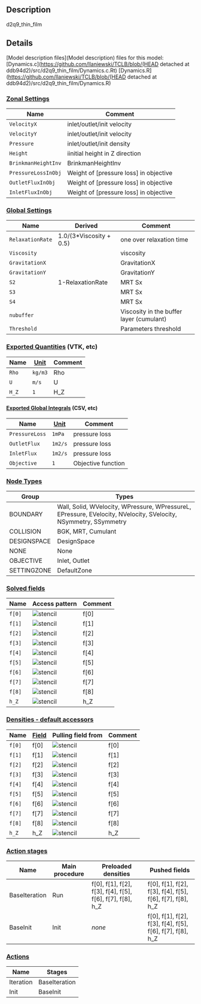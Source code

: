 

## Description
d2q9_thin_film

## Details
[Model description files](Model description) files for this model:
[Dynamics.c](https://github.com/llaniewski/TCLB/blob/(HEAD detached at ddb94d2)/src/d2q9_thin_film/Dynamics.c.Rt)
[Dynamics.R](https://github.com/llaniewski/TCLB/blob/(HEAD detached at ddb94d2)/src/d2q9_thin_film/Dynamics.R)

### [Zonal Settings](Settings)

| Name | Comment |
| --- | --- |
|`VelocityX`|inlet/outlet/init velocity|
|`VelocityY`|inlet/outlet/init velocity|
|`Pressure`|inlet/outlet/init density|
|`Height`|iinitial height in Z direction|
|`BrinkmanHeightInv`|BrinkmanHeightInv|
|`PressureLossInObj`|Weight of [pressure loss] in objective|
|`OutletFluxInObj`|Weight of [pressure loss] in objective|
|`InletFluxInObj`|Weight of [pressure loss] in objective|


### [Global Settings](Settings)

| Name | Derived | Comment |
| --- | --- | --- |
|`RelaxationRate`|1.0/(3*Viscosity + 0.5)|one over relaxation time|
|`Viscosity`||viscosity|
|`GravitationX`||GravitationX|
|`GravitationY`||GravitationY|
|`S2`|1-RelaxationRate|MRT Sx|
|`S3`||MRT Sx|
|`S4`||MRT Sx|
|`nubuffer`||Viscosity in the buffer layer (cumulant)|
|`Threshold`||Parameters threshold|

### [Exported Quantities](Quantities) (VTK, etc)

| Name | [Unit](Units) | Comment |
| --- | --- | --- |
|`Rho`|`kg/m3`|Rho|
|`U`|`m/s`|U|
|`H_Z`|`1`|H_Z|

#### [Exported Global Integrals](Globals) (CSV, etc)

| Name | [Unit](Units) | Comment |
| --- | --- | --- |
|`PressureLoss`|`1mPa`|pressure loss|
|`OutletFlux`|`1m2/s`|pressure loss|
|`InletFlux`|`1m2/s`|pressure loss|
|`Objective`|`1`|Objective function|

### [Node Types](Node-Types)

| Group | Types |
| --- | --- |
|BOUNDARY|Wall, Solid, WVelocity, WPressure, WPressureL, EPressure, EVelocity, NVelocity, SVelocity, NSymmetry, SSymmetry|
|COLLISION|BGK, MRT, Cumulant|
|DESIGNSPACE|DesignSpace|
|NONE|None|
|OBJECTIVE|Inlet, Outlet|
|SETTINGZONE|DefaultZone|

### [Solved fields](Fields)

| Name | Access pattern | Comment |
| --- | --- | --- |
|`f[0]`|![stencil](/images/st_a1p0p0p0p0p0p0.png)|f[0]|
|`f[1]`|![stencil](/images/st_a1n1p0p0n1p0p0.png)|f[1]|
|`f[2]`|![stencil](/images/st_a1p0n1p0p0n1p0.png)|f[2]|
|`f[3]`|![stencil](/images/st_a1p1p0p0p1p0p0.png)|f[3]|
|`f[4]`|![stencil](/images/st_a1p0p1p0p0p1p0.png)|f[4]|
|`f[5]`|![stencil](/images/st_a1n1n1p0n1n1p0.png)|f[5]|
|`f[6]`|![stencil](/images/st_a1p1n1p0p1n1p0.png)|f[6]|
|`f[7]`|![stencil](/images/st_a1p1p1p0p1p1p0.png)|f[7]|
|`f[8]`|![stencil](/images/st_a1n1p1p0n1p1p0.png)|f[8]|
|`h_Z`|![stencil](/images/st_a1p0p0p0p0p0p0.png)|h_Z|

### [Densities - default accessors](Densities)

| Name | [Field](Fields) | Pulling field from | Comment |
| --- | --- | --- | --- |
|`f[0]`|f[0]|![stencil](/images/st_a1p0p0p0p0p0p0.png)|f[0]|
|`f[1]`|f[1]|![stencil](/images/st_a1p1p0p0p1p0p0.png)|f[1]|
|`f[2]`|f[2]|![stencil](/images/st_a1p0p1p0p0p1p0.png)|f[2]|
|`f[3]`|f[3]|![stencil](/images/st_a1n1p0p0n1p0p0.png)|f[3]|
|`f[4]`|f[4]|![stencil](/images/st_a1p0n1p0p0n1p0.png)|f[4]|
|`f[5]`|f[5]|![stencil](/images/st_a1p1p1p0p1p1p0.png)|f[5]|
|`f[6]`|f[6]|![stencil](/images/st_a1n1p1p0n1p1p0.png)|f[6]|
|`f[7]`|f[7]|![stencil](/images/st_a1n1n1p0n1n1p0.png)|f[7]|
|`f[8]`|f[8]|![stencil](/images/st_a1p1n1p0p1n1p0.png)|f[8]|
|`h_Z`|h_Z|![stencil](/images/st_a1p0p0p0p0p0p0.png)|h_Z|

### [Action stages](Stages)

| Name | Main procedure | Preloaded densities | Pushed fields |
| --- | --- | --- | --- |
|BaseIteration|Run|f[0], f[1], f[2], f[3], f[4], f[5], f[6], f[7], f[8], h_Z|f[0], f[1], f[2], f[3], f[4], f[5], f[6], f[7], f[8], h_Z|
|BaseInit|Init|_none_|f[0], f[1], f[2], f[3], f[4], f[5], f[6], f[7], f[8], h_Z|


### [Actions](Stages)

| Name | Stages |
| --- | --- |
|Iteration|BaseIteration|
|Init|BaseInit|

